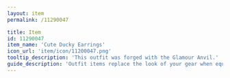 ```yaml
---
layout: item
permalink: /11290047

title: Item
id: 11290047
item_name: 'Cute Ducky Earrings'
icon_url: 'item/icon/11200047.png'
tooltip_description: 'This outfit was forged with the Glamour Anvil.'
guide_description: 'Outfit items replace the look of your gear when equipped.'
---
```

